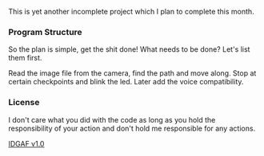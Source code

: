 This is yet another incomplete project which I plan to complete this month.

### Program Structure
So the plan is simple, get the shit done! What needs to be done? Let's list them first.

Read the image file from the camera, find the path and move along.
Stop at certain checkpoints and blink the led.
Later add the voice compatibility.

### License
I don't care what you did with the code as long as you hold the responsibility of your action and don't hold me responsible for any actions.

[IDGAF v1.0](https://tldrlegal.com/license/idgaf-v1.0)
